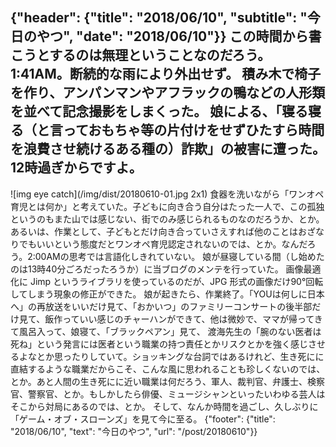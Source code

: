 {"header": {"title": "2018/06/10", "subtitle": "今日のやつ", "date": "2018/06/10"}}
この時間から書こうとするのは無理ということなのだろう。
1:41AM。断続的な雨により外出せず。
積み木で椅子を作り、アンパンマンやアフラックの鴨などの人形類を並べて記念撮影をしまくった。
娘による、「寝る寝る（と言っておもちゃ等の片付けをせずひたすら時間を浪費させ続けるある種の）詐欺」の被害に遭った。
12時過ぎからですよ。
---
![img eye catch](/img/dist/20180610-01.jpg 2x1)
食器を洗いながら「ワンオペ育児とは何か」と考えていた。子どもに向き合う自分はたった一人で、この孤独というのもまた山では感じない、街でのみ感じられるものなのだろうか、とか。あるいは、作業として、子どもとだけ向き合っていさえすれば他のことはおざなりでもいいという態度だとワンオペ育児認定されないのでは、とか。なんだろう。2:00AMの思考では言語化しきれていない。
娘が昼寝している間（し始めたのは13時40分ごろだったろうか）に当ブログのメンテを行っていた。
画像最適化に Jimp というライブラリを使っているのだが、JPG 形式の画像だけ90°回転してしまう現象の修正ができた。
娘が起きたら、作業終了。「YOUは何しに日本へ」の再放送をいいだけ見て、「おかいつ」のファミリーコンサートの後半部だけ見て、飯作っていい感じのチャーハンができて、他は微妙で、ママが帰ってきて風呂入って、娘寝て、「ブラックペアン」見て、
渡海先生の「腕のない医者は死ね」という発言には医者という職業の持つ責任とかリスクとかを強く感じさせるよなとか思ったりしていて。ショッキングな台詞ではあるけれど、生き死にに直結するような職業だからこそ、こんな風に思われることも珍しくないのでは、とか。あと人間の生き死にに近い職業は何だろう、軍人、裁判官、弁護士、検察官、警察官、とか。もしかしたら俳優、ミュージシャンといったいわゆる芸人はそこから対局にあるのでは、とか。
そして、なんか時間を過ごし、久しぶりに「ゲーム・オブ・スローンズ」を見て今に至る。
{"footer": {"title": "2018/06/10", "text": "今日のやつ", "url": "/post/20180610"}}